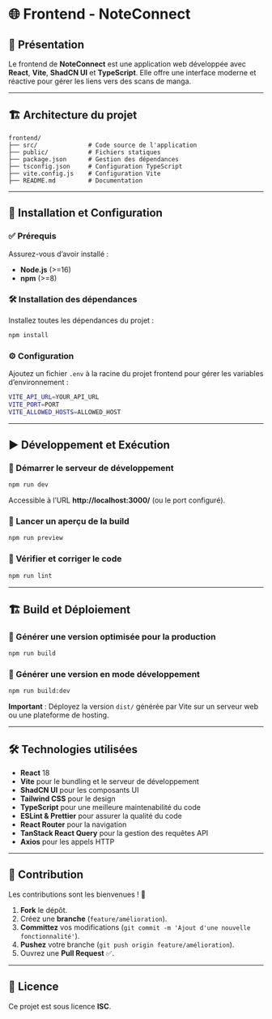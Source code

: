 # 🌐 Frontend - NoteConnect

## 🔎 Présentation
Le frontend de **NoteConnect** est une application web développée avec **React**, **Vite**, **ShadCN UI** et **TypeScript**. Elle offre une interface moderne et réactive pour gérer les liens vers des scans de manga.

---

## 🏗️ Architecture du projet
```
frontend/
├── src/              # Code source de l'application
├── public/           # Fichiers statiques
├── package.json      # Gestion des dépendances
├── tsconfig.json     # Configuration TypeScript
├── vite.config.js    # Configuration Vite
├── README.md         # Documentation
```

---

## 🚀 Installation et Configuration

### ✅ Prérequis
Assurez-vous d’avoir installé :
- **Node.js** (>=16)
- **npm** (>=8)

### 🛠️ Installation des dépendances
Installez toutes les dépendances du projet :
```sh
npm install
```

### ⚙️ Configuration
Ajoutez un fichier `.env` à la racine du projet frontend pour gérer les variables d’environnement :
```sh
VITE_API_URL=YOUR_API_URL
VITE_PORT=PORT
VITE_ALLOWED_HOSTS=ALLOWED_HOST
```

---

## ▶️ Développement et Exécution

### 🔹 Démarrer le serveur de développement
```sh
npm run dev
```
Accessible à l’URL **http://localhost:3000/** (ou le port configuré).

### 🔹 Lancer un aperçu de la build
```sh
npm run preview
```

### 🔹 Vérifier et corriger le code
```sh
npm run lint
```

---

## 🏗️ Build et Déploiement

### 🔹 Générer une version optimisée pour la production
```sh
npm run build
```

### 🔹 Générer une version en mode développement
```sh
npm run build:dev
```

**Important** : Déployez la version `dist/` générée par Vite sur un serveur web ou une plateforme de hosting.

---

## 🛠️ Technologies utilisées
- **React** 18
- **Vite** pour le bundling et le serveur de développement
- **ShadCN UI** pour les composants UI
- **Tailwind CSS** pour le design
- **TypeScript** pour une meilleure maintenabilité du code
- **ESLint & Prettier** pour assurer la qualité du code
- **React Router** pour la navigation
- **TanStack React Query** pour la gestion des requêtes API
- **Axios** pour les appels HTTP

---

## 🤝 Contribution
Les contributions sont les bienvenues ! 🚀

1. **Fork** le dépôt.
2. Créez une **branche** (`feature/amélioration`).
3. **Committez** vos modifications (`git commit -m 'Ajout d'une nouvelle fonctionnalité'`).
4. **Pushez** votre branche (`git push origin feature/amélioration`).
5. Ouvrez une **Pull Request** ✅.

---

## 📜 Licence
Ce projet est sous licence **ISC**.